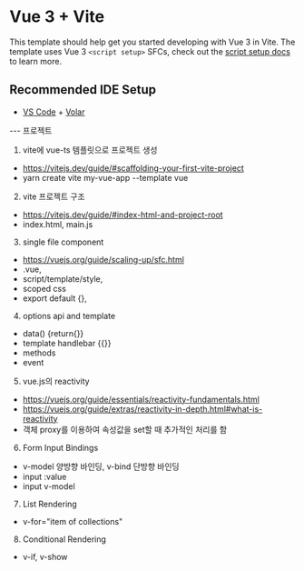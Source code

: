 # Vue 3 + Vite

This template should help get you started developing with Vue 3 in Vite. The template uses Vue 3 `<script setup>` SFCs, check out the [script setup docs](https://v3.vuejs.org/api/sfc-script-setup.html#sfc-script-setup) to learn more.

## Recommended IDE Setup

- [VS Code](https://code.visualstudio.com/) + [Volar](https://marketplace.visualstudio.com/items?itemName=Vue.volar)

--- 프로젝트

1. vite에 vue-ts 템플릿으로 프로젝트 생성

- https://vitejs.dev/guide/#scaffolding-your-first-vite-project
- yarn create vite my-vue-app --template vue

2. vite 프로젝트 구조

- https://vitejs.dev/guide/#index-html-and-project-root
- index.html, main.js

3. single file component

- https://vuejs.org/guide/scaling-up/sfc.html
- .vue,
- script/template/style,
- scoped css
- export default {},

4. options api and template

- data() {return{}}
- template handlebar {{}}
- methods
- event

5. vue.js의 reactivity

- https://vuejs.org/guide/essentials/reactivity-fundamentals.html
- https://vuejs.org/guide/extras/reactivity-in-depth.html#what-is-reactivity
- 객체 proxy를 이용하여 속성값을 set할 때 추가적인 처리를 함

6. Form Input Bindings

- v-model 양방향 바인딩, v-bind 단방향 바인딩
- input :value
- input v-model

7. List Rendering

- v-for="item of collections"

8. Conditional Rendering

- v-if, v-show
